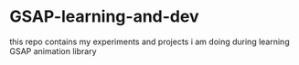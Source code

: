 # GSAP-learning-and-dev
this repo contains my experiments and projects i am doing during learning GSAP animation library
